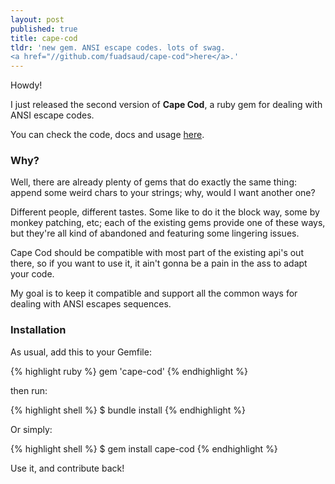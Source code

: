 ```yaml
---
layout: post
published: true
title: cape-cod
tldr: 'new gem. ANSI escape codes. lots of swag.
<a href="//github.com/fuadsaud/cape-cod">here</a>.'
---
```


Howdy!

I just released the second version of **Cape Cod**, a ruby gem for dealing with
ANSI escape codes.

You can check the code, docs and usage [here](//github.com/fuadsaud/cape-cod).

### Why?

Well, there are already plenty of gems that do exactly the same thing: append
some weird chars to your strings; why, would I want another one?

Different people, different tastes. Some like to do it the block way, some by
monkey patching, etc; each of the existing gems provide one of these ways, but
they're all kind of abandoned and featuring some lingering issues.

Cape Cod should be compatible with most part of the existing api's out there,
so if you want to use it, it ain't gonna be a pain in the ass to adapt your
code.

My goal is to keep it compatible and support all the common ways for dealing
with ANSI escapes sequences.

### Installation

As usual, add this to your Gemfile:

{% highlight ruby %}
gem 'cape-cod'
{% endhighlight %}

then run:

{% highlight shell %}
$ bundle install
{% endhighlight %}

Or simply:

{% highlight shell %}
$ gem install cape-cod
{% endhighlight %}

Use it, and contribute back!
